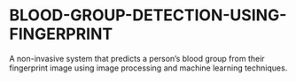 # BLOOD-GROUP-DETECTION-USING-FINGERPRINT
A non-invasive system that predicts a person’s blood group from their fingerprint image using image processing and machine learning techniques.
